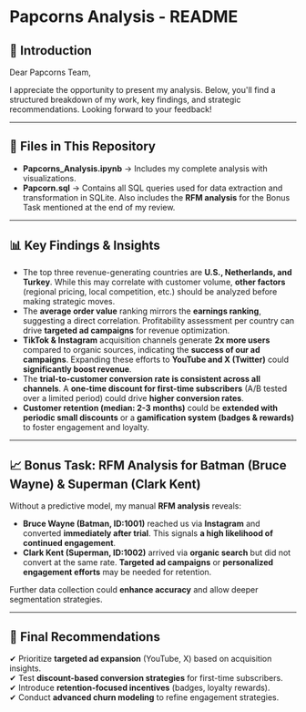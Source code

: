 # Papcorns Analysis - README  

## 📌 Introduction  

Dear Papcorns Team,  

I appreciate the opportunity to present my analysis. Below, you'll find a structured breakdown of my work, key findings, and strategic recommendations. Looking forward to your feedback!  

---

## 📁 Files in This Repository  

- **Papcorns_Analysis.ipynb** → Includes my complete analysis with visualizations.  
- **Papcorn.sql** → Contains all SQL queries used for data extraction and transformation in SQLite. Also includes the **RFM analysis** for the Bonus Task mentioned at the end of my review.  

---

## 📊 Key Findings & Insights  

- The top three revenue-generating countries are **U.S., Netherlands, and Turkey**. While this may correlate with customer volume, **other factors** (regional pricing, local competition, etc.) should be analyzed before making strategic moves.  
- The **average order value** ranking mirrors the **earnings ranking**, suggesting a direct correlation. Profitability assessment per country can drive **targeted ad campaigns** for revenue optimization.  
- **TikTok & Instagram** acquisition channels generate **2x more users** compared to organic sources, indicating the **success of our ad campaigns**. Expanding these efforts to **YouTube and X (Twitter)** could **significantly boost revenue**.  
- The **trial-to-customer conversion rate is consistent across all channels**. A **one-time discount for first-time subscribers** (A/B tested over a limited period) could drive **higher conversion rates**.  
- **Customer retention (median: 2-3 months)** could be **extended with periodic small discounts** or a **gamification system (badges & rewards)** to foster engagement and loyalty.  

---

## 📈 Bonus Task: RFM Analysis for Batman (Bruce Wayne) & Superman (Clark Kent)  

Without a predictive model, my manual **RFM analysis** reveals:  

- **Bruce Wayne (Batman, ID:1001)** reached us via **Instagram** and converted **immediately after trial**. This signals **a high likelihood of continued engagement**.  
- **Clark Kent (Superman, ID:1002)** arrived via **organic search** but did not convert at the same rate. **Targeted ad campaigns** or **personalized engagement efforts** may be needed for retention.  

Further data collection could **enhance accuracy** and allow deeper segmentation strategies.  

---

## 📌 Final Recommendations  

✔ Prioritize **targeted ad expansion** (YouTube, X) based on acquisition insights.  
✔ Test **discount-based conversion strategies** for first-time subscribers.  
✔ Introduce **retention-focused incentives** (badges, loyalty rewards).  
✔ Conduct **advanced churn modeling** to refine engagement strategies. 
